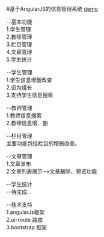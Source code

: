 #基于AngularJS的信息管理系统
[demo](https://kemanchen.github.io/MsgManagerSystem/index.html)

--基本功能<br/>
  1.学生管理<br/>
  2.教师管理<br/>
  3.栏目管理<br/>
  4.文章管理<br/>
  5.学生统计<br/>
  
  --学生管理<br/>
	1.学生信息增删改查<br/>
	2.设为组长<br/>
	3.支持学生信息搜索<br/>
	
  --教师管理<br/>
	1.教师信息搜索<br/>
	2.教师信息增、删<br/>
	
  --栏目管理<br/>
	主要功能包括栏目的增删改查。<br/>
	
  --文章管理<br/>
	1.文章发布<br/>
	2.文章列表展示-->文章删除、预览功能<br/>
  
  --学生统计<br/>
	--待完成...
	
--技术支持<br/>
	1.angularJs框架<br/>
	2.ui-route 路由<br/>
	3.bootstrap 框架<br/>

	